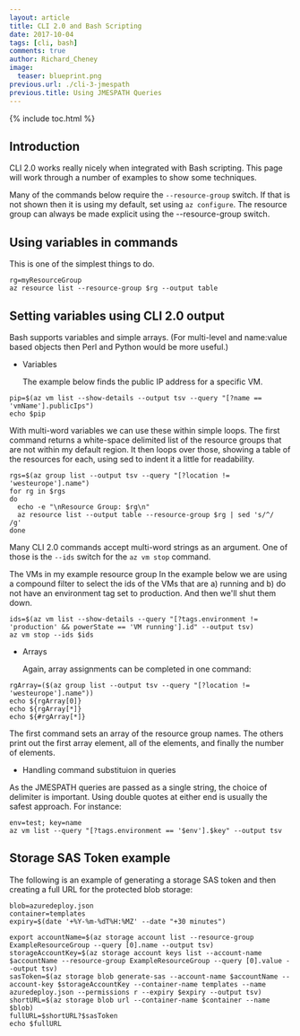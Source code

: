 ```yaml
---
layout: article
title: CLI 2.0 and Bash Scripting
date: 2017-10-04
tags: [cli, bash]
comments: true
author: Richard_Cheney
image:
  teaser: blueprint.png
previous.url: ./cli-3-jmespath
previous.title: Using JMESPATH Queries
---
```

{% include toc.html %}

## Introduction 

CLI 2.0 works really nicely when integrated with Bash scripting.  This page will work through a number of examples to show some techniques.  

Many of the commands below require the ```--resource-group``` switch.  If that is not shown then it is using my default, set using ```az configure```.  The resource group can always be made explicit using the --resource-group switch.

## Using variables in commands

This is one of the simplest things to do.

```
rg=myResourceGroup
az resource list --resource-group $rg --output table
```

## Setting variables using CLI 2.0 output

Bash supports variables and simple arrays.  (For multi-level and name:value based objects then Perl and Python would be more useful.)

* Variables
  
  The example below finds the public IP address for a specific VM.

```
pip=$(az vm list --show-details --output tsv --query "[?name == 'vmName'].publicIps")
echo $pip
```

  With multi-word variables we can use these within simple loops.  The first command returns a white-space delimited list of the resource groups that are not within my default region.  It then loops over those, showing a table of the resources for each, using sed to indent it a little for readability.

```
rgs=$(az group list --output tsv --query "[?location != 'westeurope'].name")
for rg in $rgs
do
  echo -e "\nResource Group: $rg\n"
  az resource list --output table --resource-group $rg | sed 's/^/  /g'
done
```

  Many CLI 2.0 commands accept multi-word strings as an argument.  One of those is the ```--ids``` switch for the ```az vm stop``` command. 
  
  The VMs in my example resource group In the example below we are using a compound filter to select the ids of the VMs that are a) running and b) do not have an environment tag set to production.  And then we'll shut them down.

```
ids=$(az vm list --show-details --query "[?tags.environment != 'production' && powerState == 'VM running'].id" --output tsv)
az vm stop --ids $ids
```

* Arrays

  Again, array assignments can be completed in one command:

```
rgArray=($(az group list --output tsv --query "[?location != 'westeurope'].name"))
echo ${rgArray[0]}
echo ${rgArray[*]}
echo ${#rgArray[*]}
```

The first command sets an array of the resource group names.  The others print out the first array element, all of the elements, and finally the number of elements.

*  Handling command substituion in queries

As the JMESPATH queries are passed as a single string, the choice of delimiter is important.  Using double quotes at either end is usually the safest approach.  For instance:

```
env=test; key=name
az vm list --query "[?tags.environment == '$env'].$key" --output tsv
```

## Storage SAS Token example

The following is an example of generating a storage SAS token and then creating a full URL for the protected blob storage:

```
blob=azuredeploy.json
container=templates
expiry=$(date '+%Y-%m-%dT%H:%MZ' --date "+30 minutes")

export accountName=$(az storage account list --resource-group ExampleResourceGroup --query [0].name --output tsv)
storageAccountKey=$(az storage account keys list --account-name $accountName --resource-group ExampleResourceGroup --query [0].value --output tsv)
sasToken=$(az storage blob generate-sas --account-name $accountName --account-key $storageAccountKey --container-name templates --name azuredeploy.json --permissions r --expiry $expiry --output tsv)
shortURL=$(az storage blob url --container-name $container --name $blob) 
fullURL=$shortURL?$sasToken
echo $fullURL
```




